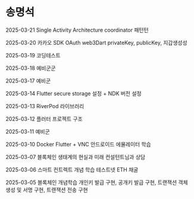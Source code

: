 # 송명석

2025-03-21
Single Activity Architecture
coordinator 패턴턴

2025-03-20
카카오 SDK OAuth
web3Dart privateKey, publicKey, 지갑생성성

2025-03-19
코딩테스트

2025-03-18
예비군군

2025-03-17
예비군

2025-03-14
Flutter secure storage 설정 + NDK 버전 설정

2025-03-13
RiverPod 라이브러리

2025-03-12
플러터 프로젝트 구조

2025-03-11
예비군

2025-03-10
Docker Flutter + VNC 안드로이드 에뮬레이터 학습

2025-03-07
블록체인 생태계의 현실과 미래 컨설턴트님과 상담

2025-03-06
스마트 컨트렉트 개념 학습
테스트넷 ETH 채굴

2025-03-05
블록체인 개념학습
개인키 발급 구현, 공개키 발급 구현, 트랜잭션 객체 생성 및 서명 구현, 트랜잭션 전송 구현
